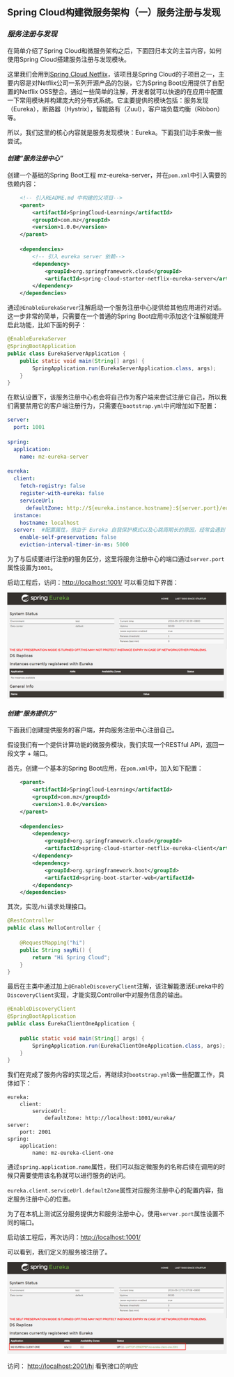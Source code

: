 ## Spring Cloud构建微服务架构（一）服务注册与发现

### ***服务注册与发现***

在简单介绍了Spring Cloud和微服务架构之后，下面回归本文的主旨内容，如何使用Spring Cloud搭建服务注册与发现模块。

这里我们会用到[Spring Cloud Netflix](https://cloud.spring.io/spring-cloud-netflix/)，该项目是Spring Cloud的子项目之一，主要内容是对Netflix公司一系列开源产品的包装，它为Spring Boot应用提供了自配置的Netflix OSS整合。通过一些简单的注解，开发者就可以快速的在应用中配置一下常用模块并构建庞大的分布式系统。它主要提供的模块包括：服务发现（Eureka），断路器（Hystrix），智能路有（Zuul），客户端负载均衡（Ribbon）等。

所以，我们这里的核心内容就是服务发现模块：Eureka。下面我们动手来做一些尝试。

#### ***创建“服务注册中心”***

创建一个基础的Spring Boot工程 mz-eureka-server，并在`pom.xml`中引入需要的依赖内容：

```xml
  	<!-- 引入README.md 中构建的父项目-->
	<parent>
        <artifactId>SpringCloud-Learning</artifactId>
        <groupId>com.mz</groupId>
        <version>1.0.0</version>
    </parent>
	
    <dependencies>
    	<!-- 引入 eureka server 依赖-->
        <dependency>
            <groupId>org.springframework.cloud</groupId>
            <artifactId>spring-cloud-starter-netflix-eureka-server</artifactId>
        </dependency>
    </dependencies>
```

通过`@EnableEurekaServer`注解启动一个服务注册中心提供给其他应用进行对话。这一步非常的简单，只需要在一个普通的Spring Boot应用中添加这个注解就能开启此功能，比如下面的例子：

```java
@EnableEurekaServer
@SpringBootApplication
public class EurekaServerApplication {
    public static void main(String[] args) {
        SpringApplication.run(EurekaServerApplication.class, args);
    }
}
```

在默认设置下，该服务注册中心也会将自己作为客户端来尝试注册它自己，所以我们需要禁用它的客户端注册行为，只需要在`bootstrap.yml`中问增加如下配置：

```yaml
server:
  port: 1001

spring:
  application:
    name: mz-eureka-server

eureka:
  client:
    fetch-registry: false
    register-with-eureka: false
    serviceUrl:
      defaultZone: http://${eureka.instance.hostname}:${server.port}/eureka/
  instance:
    hostname: localhost
  server:  #配置属性，但由于 Eureka 自我保护模式以及心跳周期长的原因，经常会遇到 Eureka Server 不剔除已关停的节点的问题
    enable-self-preservation: false
    eviction-interval-timer-in-ms: 5000
```

为了与后续要进行注册的服务区分，这里将服务注册中心的端口通过`server.port`属性设置为`1001`。

启动工程后，访问：<http://localhost:1001/> 可以看见如下界面：

![](.\image\eureka.png)

#### ***创建“服务提供方”***

下面我们创建提供服务的客户端，并向服务注册中心注册自己。

假设我们有一个提供计算功能的微服务模块，我们实现一个RESTful API，返回一段文字 + 端口。

首先，创建一个基本的Spring Boot应用，在`pom.xml`中，加入如下配置：

```xml
    <parent>
        <artifactId>SpringCloud-Learning</artifactId>
        <groupId>com.mz</groupId>
        <version>1.0.0</version>
    </parent>

    <dependencies>
        <dependency>
            <groupId>org.springframework.cloud</groupId>
            <artifactId>spring-cloud-starter-netflix-eureka-client</artifactId>
        </dependency>
        <dependency>
            <groupId>org.springframework.boot</groupId>
            <artifactId>spring-boot-starter-web</artifactId>
        </dependency>
    </dependencies>
```

其次，实现`/hi`请求处理接口。

```java
@RestController
public class HelloController {

    @RequestMapping("hi")
    public String sayHi() {
        return "Hi Spring Cloud";
    }
}
```

最后在主类中通过加上`@EnableDiscoveryClient`注解，该注解能激活Eureka中的`DiscoveryClient`实现，才能实现Controller中对服务信息的输出。

```java
@EnableDiscoveryClient
@SpringBootApplication
public class EurekaClientOneApplication {

    public static void main(String[] args) {
        SpringApplication.run(EurekaClientOneApplication.class, args);
    }
}
```

我们在完成了服务内容的实现之后，再继续对`bootstrap.yml`做一些配置工作，具体如下：

```properties
eureka:
    client:
        serviceUrl:
            defaultZone: http://localhost:1001/eureka/
server:
    port: 2001
spring:
    application:
        name: mz-eureka-client-one
```

通过`spring.application.name`属性，我们可以指定微服务的名称后续在调用的时候只需要使用该名称就可以进行服务的访问。

`eureka.client.serviceUrl.defaultZone`属性对应服务注册中心的配置内容，指定服务注册中心的位置。

为了在本机上测试区分服务提供方和服务注册中心，使用`server.port`属性设置不同的端口。

启动该工程后，再次访问：<http://localhost:1001/>

可以看到，我们定义的服务被注册了。

![](./image/clientRegisterEureka.png)

访问： <http://localhost:2001/hi> 看到接口的响应

